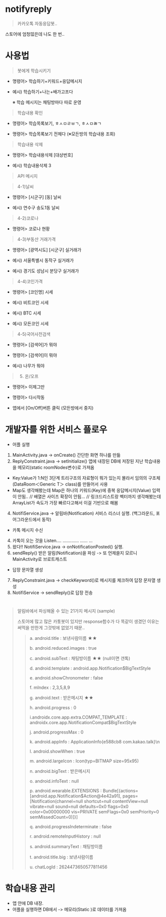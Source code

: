 # notifyreply

>카카오톡 자동응답봇.. 



스토어에 엄청많은데 나도 한 번..







# 사용법

> 봇에게 학습시키기 

- 명령어> 학습하기+키워드+응답메시지 

- 예시) 학습하기+나는+배가고프다 

  ※ 학습 메시지는 채팅방마다 따로 운영 
 
 
 
 
 
> 학습내용 확인 

- 명령어> 학습목록보기, ㅎㅅㅁㄹㅂㄱ, ㅎㅅㅁㄼㄱ 

- 명령어> 학습목록보기 전체다   (※모든방의 학습내용 조회) 




> 학습내용 삭제 

- 명령어> 학습내용삭제 [대상번호] 

- 예시) 학습내용삭제 3 




> API 메시지 

>4-1)날씨 

- 명령어> [시군구] [동] 날씨 

- 예시) 연수구 송도1동 날씨 




>4-2)코로나  

- 명령어> 코로나 현황 




>4-3)부동산 거래가격 

- 명령어> [광역시도] [시군구] 실거래가 

- 예시) 서울특별시 동작구 실거래가 

- 예시) 경기도 성남시 분당구 실거래가 




>4-4)코인가격 

- 명령어> [코인명] 시세 

- 예시) 비트코인 시세 

- 예시) BTC 시세 

- 예시) 모든코인 시세 




>4-5)국어사전검색 

- 명령어> [검색어]가 뭐야 

- 명령어> [검색어]이 뭐야 

- 예시) 나무가 뭐야 




>5. 온/오프 

- 명령어> 이제그만 

- 명령어> 다시작동 

- 앱에서 [On/Off]버튼 클릭 (모든방에서 중지) 


# 개발자를 위한 서비스 플로우
- 어플 실행
 1. MainActivity.java -> onCreate() 간단한 화면 하나를 만듦
 2. ReplyConstraint.java -> setInitialize() 앱에 내장된 DB에 저장된 지난 학습내용을 메모리(static roomNodes변수)로 가져옴
- Key:Value가 1:N인 3단계 트리구조의 자료형이 뭐가 있는지 몰라서 임의의 구조체(DataRoom＜Generic T＞ class)를 만들어서 사용
- Map도 생각해봤는데 Map은 하나의 키워드(Key)에 중복 응답메시지(Value) 입력이 안됨.. // 배열은 사이즈 확장이 안됨... // 링크드리스트랑 벡터까지 생각해봤는데 ArrayList가 속도가 가장 빠르다고해서 이걸 기반으로 해봄
 4. NotifiService.java -> 알림바(Notification) 서비스 리스너 실행. (백그라운드, 포어그라운드에서 동작)
- 카톡 메시지 수신
 4. 카톡이 오는 것을 Listen.... ............. ...... ...
 5. 왔다!! NotifiService.java -> onNotificationPosted() 실행.
 6. sendReply() 받은 알림(Notification)을 파싱 -> 또 언제쓸지 모르니 MainActivity로 브로트캐스트
- 답장 문자열 생성
 7. ReplyConstraint.java ->  checkKeyword()로 메시지를 체크하여 답장 문자열 생성
 8. NotifiService -> sendReply()로 답장 전송 


# 
> 알림바에서 파싱해올 수 있는 21가지 메시지 (sample)
> 
> 스토어에 많고 많은 카톳봇이 있지만 response함수가 다 똑같이 생겼던 이유는 써먹을 만한게 그것밖에 없었기 때문.. 
 >>a. android.title : 보낸사람이름 ★★
 >>
 >>b. android.reduced.images : true
 >>
 >>c. android.subText : 채팅방이름 ★★ (null이면 갠톡)
 >>
 >>d. android.template : android.app.Notification$BigTextStyle
 >>
 >>e. android.showChronometer : false
 >>
 >>f. mIndex : 2,3,5,8,9
 >>
 >>g. android.text : 받은메시지 ★★
 >>
 >>h. android.progress : 0
 >>
 >>i.androidx.core.app.extra.COMPAT_TEMPLATE : androidx.core.app.NotificationCompat$BigTextStyle
 >>
 >>j. android.progressMax : 0
 >>
 >>k. android.appInfo : ApplicationInfo{e588cb8 com.kakao.talk}\n
 >>
 >>l. android.showWhen : true
 >>
 >>m. android.largeIcon : Icon(typ=BITMAP size=95x95)
 >>
 >>n. android.bigText : 받은메시지
 >>
 >>o. android.infoText : null
 >>
 >>p. android.wearable.EXTENSIONS : Bundle[{actions=[android.app.Notification$Action@4e42a91], pages=[Notification(channel=null shortcut=null contentView=null vibrate=null sound=null defaults=0x0 flags=0x0 color=0x00000000 vis=PRIVATE semFlags=0x0 semPriority=0 semMissedCount=0)]}]
 >>
 >>q. android.progressIndeterminate : false
 >>
 >>r. android.remoteInputHistory : null
 >>
 >>s. android.summaryText : 채팅방이름
 >>
 >>t. android.title.big : 보낸사람이름
 >>
 >>u. chatLogId : 2624473650577811456
 >>

# 학습내용 관리
 - 앱 안에 DB 내장.
 - 어플을 실행하면 DB에서 -> 메모리(Static )로 데이터를 가져옴
